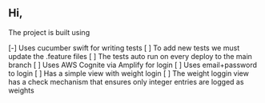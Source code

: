 ## Hi,

The project is built using 

[-] Uses cucumber swift for writing tests
[ ] To add new tests we must update the .feature files
[ ] The tests auto run on every deploy to the main branch
[ ] Uses AWS Cognite via Amplify for login
[ ] Uses email+password to login
[ ] Has a simple view with weight login
[ ] The weight loggin view has a check mechanism that ensures only integer entries are logged as weights 
